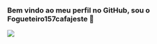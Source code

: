 ### Bem vindo ao meu perfil no GitHub, sou o Fogueteiro157cafajeste 👋
![](https://media.tenor.com/ILyaD6m_Sb4AAAAd/abell46s-reface.gif)
